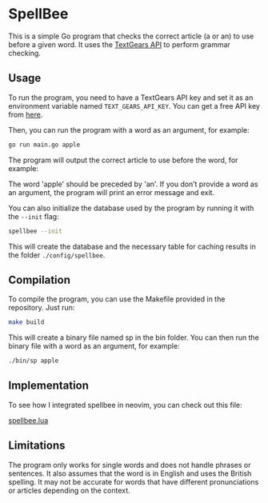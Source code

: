 # SpellBee

This is a simple Go program that checks the correct article (a or an) to use before a given word. It uses the [TextGears API](https://textgears.com/api/) to perform grammar checking.

## Usage

To run the program, you need to have a TextGears API key and set it as an environment variable named `TEXT_GEARS_API_KEY`. You can get a free API key from [here](https://textgears.com/signup.php).

Then, you can run the program with a word as an argument, for example:

```bash
go run main.go apple
```

The program will output the correct article to use before the word, for example:

The word 'apple' should be preceded by 'an'.
If you don’t provide a word as an argument, the program will print an error message and exit.

You can also initialize the database used by the program by running it with the `--init` flag:

```bash
spellbee --init
```
This will create the database and the necessary table for caching results in the folder `./config/spellbee`.

## Compilation
To compile the program, you can use the Makefile provided in the repository. Just run:

```bash
make build
```

This will create a binary file named sp in the bin folder. You can then run the binary file with a word as an argument, for example:
```bash
./bin/sp apple
```
## Implementation

To see how I integrated spellbee in neovim, you can check out this file:

[spellbee.lua](https://github.com/AlexEkdahl/.dotfiles/blob/main/nvim/lua/spellbee.lua)

## Limitations
The program only works for single words and does not handle phrases or sentences. It also assumes that the word is in English and uses the British spelling. It may not be accurate for words that have different pronunciations or articles depending on the context.

